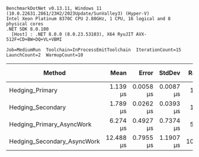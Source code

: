 ```

BenchmarkDotNet v0.13.11, Windows 11 (10.0.22631.2861/23H2/2023Update/SunValley3) (Hyper-V)
Intel Xeon Platinum 8370C CPU 2.80GHz, 1 CPU, 16 logical and 8 physical cores
.NET SDK 8.0.100
  [Host] : .NET 8.0.0 (8.0.23.53103), X64 RyuJIT AVX-512F+CD+BW+DQ+VL+VBMI

Job=MediumRun  Toolchain=InProcessEmitToolchain  IterationCount=15  
LaunchCount=2  WarmupCount=10  

```
| Method                      | Mean      | Error     | StdDev    | Ratio | RatioSD | Gen0   | Allocated | Alloc Ratio |
|---------------------------- |----------:|----------:|----------:|------:|--------:|-------:|----------:|------------:|
| Hedging_Primary             |  1.139 μs | 0.0058 μs | 0.0087 μs |  1.00 |    0.00 |      - |      40 B |        1.00 |
| Hedging_Secondary           |  1.789 μs | 0.0262 μs | 0.0393 μs |  1.57 |    0.04 | 0.0095 |     280 B |        7.00 |
| Hedging_Primary_AsyncWork   |  6.274 μs | 0.4927 μs | 0.7374 μs |  5.51 |    0.65 | 0.0916 |    2325 B |       58.12 |
| Hedging_Secondary_AsyncWork | 12.488 μs | 0.7955 μs | 1.1907 μs | 10.97 |    1.07 | 0.0916 |    2606 B |       65.15 |
